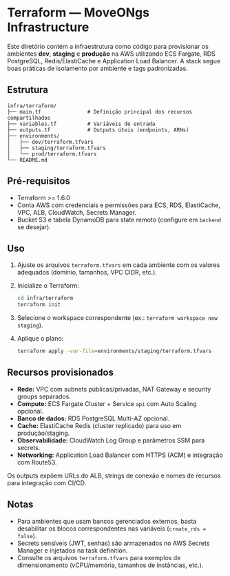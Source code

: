 # Terraform — MoveONgs Infrastructure

Este diretório contém a infraestrutura como código para provisionar os ambientes **dev**, **staging** e **produção** na AWS utilizando ECS Fargate, RDS PostgreSQL, Redis/ElastiCache e Application Load Balancer. A stack segue boas práticas de isolamento por ambiente e tags padronizadas.

## Estrutura

```
infra/terraform/
├── main.tf               # Definição principal dos recursos compartilhados
├── variables.tf          # Variáveis de entrada
├── outputs.tf            # Outputs úteis (endpoints, ARNs)
├── environments/
│   ├── dev/terraform.tfvars
│   ├── staging/terraform.tfvars
│   └── prod/terraform.tfvars
└── README.md
```

## Pré-requisitos

* Terraform >= 1.6.0
* Conta AWS com credenciais e permissões para ECS, RDS, ElastiCache, VPC, ALB, CloudWatch, Secrets Manager.
* Bucket S3 e tabela DynamoDB para state remoto (configure em `backend` se desejar).

## Uso

1. Ajuste os arquivos `terraform.tfvars` em cada ambiente com os valores adequados (domínio, tamanhos, VPC CIDR, etc.).
2. Inicialize o Terraform:

   ```bash
   cd infra/terraform
   terraform init
   ```

3. Selecione o workspace correspondente (ex.: `terraform workspace new staging`).
4. Aplique o plano:

   ```bash
   terraform apply -var-file=environments/staging/terraform.tfvars
   ```

## Recursos provisionados

* **Rede:** VPC com subnets públicas/privadas, NAT Gateway e security groups separados.
* **Compute:** ECS Fargate Cluster + Service `api` com Auto Scaling opcional.
* **Banco de dados:** RDS PostgreSQL Multi-AZ opcional.
* **Cache:** ElastiCache Redis (cluster replicado) para uso em produção/staging.
* **Observabilidade:** CloudWatch Log Group e parâmetros SSM para secrets.
* **Networking:** Application Load Balancer com HTTPS (ACM) e integração com Route53.

Os outputs expõem URLs do ALB, strings de conexão e nomes de recursos para integração com CI/CD.

## Notas

* Para ambientes que usam bancos gerenciados externos, basta desabilitar os blocos correspondentes nas variáveis (`create_rds = false`).
* Secrets sensíveis (JWT, senhas) são armazenados no AWS Secrets Manager e injetados na task definition.
* Consulte os arquivos `terraform.tfvars` para exemplos de dimensionamento (vCPU/memória, tamanhos de instâncias, etc.).
